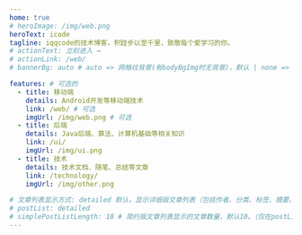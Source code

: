 ```yaml
---
home: true
# heroImage: /img/web.png
heroText: icode
tagline: iqqcode的技术博客，积跬步以至千里，致敬每个爱学习的你。
# actionText: 立刻进入 →
# actionLink: /web/
# bannerBg: auto # auto => 网格纹背景(有bodyBgImg时无背景)，默认 | none => 无 | '大图地址' | background: 自定义背景样式       提示：如发现文本颜色不适应你的背景时可以到palette.styl修改$bannerTextColor变量

features: # 可选的
  - title: 移动端
    details: Android开发等移动端技术
    link: /web/ # 可选
    imgUrl: /img/web.png # 可选
  - title: 后端
    details: Java后端、算法、计算机基础等相关知识
    link: /ui/
    imgUrl: /img/ui.png
  - title: 技术
    details: 技术文档、随笔、总结等文章
    link: /technology/
    imgUrl: /img/other.png

# 文章列表显示方式: detailed 默认，显示详细版文章列表（包括作者、分类、标签、摘要、分页等）| simple => 显示简约版文章列表（仅标题和日期）| none 不显示文章列表
# postList: detailed
# simplePostListLength: 10 # 简约版文章列表显示的文章数量，默认10。（仅在postList设置为simple时生效）
---
```



<!-- 小熊猫 -->
<!-- <img src="/img/panda-waving.png" class="panda no-zoom" style="width: 130px;height: 115px;opacity: 0.8;margin-bottom: -4px;padding-bottom:0;position: fixed;bottom: 0;left: 0.5rem;z-index: 1;"> -->

<!--
## 关于

### 📚Blog
这是一个兼具博客文章、知识管理、文档查找的个人网站，主要内容是Web前端技术。如果你喜欢这个博客&主题欢迎到[GitHub](https://github.com/xugaoyi/vuepress-theme-vdoing)点个Star、获取源码，或者交换[友链](/friends/) ( •̀ ω •́ )✧

### 🎨Theme
本站主题是根据[VuePress](https://vuepress.vuejs.org/zh/)的默认主题修改而成。取名`Vdoing`(维度)，旨在轻松打造一个`结构化`与`碎片化`并存的个人在线知识库&博客，让你的知识海洋像一本本书一样清晰易读。配合多维索引，让每一个知识点都可以快速定位！ 更多[详情](https://github.com/xugaoyi/vuepress-theme-vdoing)。

<a href="https://github.com/xugaoyi/vuepress-theme-vdoing" target="_blank"><img src='https://img.shields.io/github/stars/xugaoyi/vuepress-theme-vdoing' alt='GitHub stars' class="no-zoom"></a>
<a href="https://github.com/xugaoyi/vuepress-theme-vdoing" target="_blank"><img src='https://img.shields.io/github/forks/xugaoyi/vuepress-theme-vdoing' alt='GitHub forks' class="no-zoom"></a>

</br>


## 特色功能
博客部分特色功能介绍

#### 一站式技术搜索

   博客内容中包含部分技术教程，可以利用搜索框快速搜索到相关文档，即使博客中没有的，你还可以选择最下方的 `在XXX中搜索“xxx”` 快速到达你想要找的内容。

#### 深色模式与阅读模式
关爱程序员，保护视力，点击右下角的主题模式按钮试试吧~

#### Demo演示模块
   为了更直观的展示一些代码的效果，博客添加了demo模块插件，可查看demo、源码，以及跳转到codepen在线编辑。**示例**：

::: demo [vanilla]
```html
<html>
  <div id="vanilla-box"></div>
</html>
<script>
  var box = document.getElementById('vanilla-box')
  box.innerHTML = 'Hello World! Welcome to EB'
</script>
<style>
#vanilla-box {
  color: #11a8cd;
}
</style>
```
:::


## :email: 联系

- **WeChat or QQ**: <a href="tencent://message/?uin=894072666&Site=&Menu=yesUrl" class='qq'>894072666</a>
- **Email**: <a href="mailto:894072666@qq.com">894072666@qq.com</a>
- **GitHub**: <https://github.com/xugaoyi>

</br>  -->
